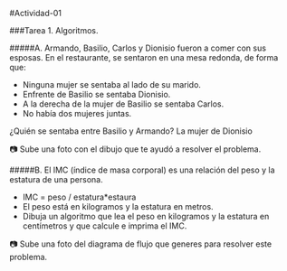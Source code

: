 #Actividad-01

###Tarea 1. Algoritmos.

#####A. Armando, Basilio, Carlos y Dionisio fueron a comer con sus esposas. En el restaurante, se sentaron en una mesa redonda, de forma que: 
 * Ninguna mujer se sentaba al lado de su marido.
 * Enfrente de Basilio se sentaba Dionisio.
 * A la derecha de la mujer de Basilio se sentaba Carlos.
 * No había dos mujeres juntas.

¿Quién se sentaba entre Basilio y Armando?
La mujer de Dionisio

:camera: Sube una foto con el dibujo que te ayudó a resolver el problema.



#####B. El IMC (índice de masa corporal) es una relación del peso y la estatura de una persona.
 * IMC = peso / estatura*estaura
 * El peso está en kilogramos y la estatura en metros.
 * Dibuja un algoritmo que lea el peso en kilogramos y la estatura en centímetros y que calcule e imprima el IMC.

:camera: Sube una foto del diagrama de flujo que generes para resolver este problema.
